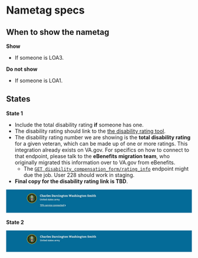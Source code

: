 # Nametag specs

## When to show the nametag

**Show**

- If someone is LOA3.

**Do not show**

- If someone is LOA1.

## States
  
**State 1**  

- Include the total disability rating **if** someone has one.
- The disability rating should link to the [the disability rating tool](https://www.va.gov/disability/view-disability-rating/rating).
- The disability rating number we are showing is the **total disability rating** for a given veteran, which can be made up of one or more ratings. This integration already exists on VA.gov. For specifics on how to connect to that endpoint, please talk to the **eBenefits migration team**, who originally migrated this information over to VA.gov from eBenefits.
    - The [`GET disability_compensation_form/rating_info`](https://department-of-veterans-affairs.github.io/va-digital-services-platform-docs/api-reference/#/form_526/getRatingInfo) endpoint might due the job. User 228 should work in staging.
- **Final copy for the disability rating link is TBD**.

![Name tag with disability rating](https://github.com/department-of-veterans-affairs/va.gov-team/blob/master/products/identity-personalization/my-va/2.0-redesign/frontend/images/Name%20tag%20with%20disability%20rating.jpg)

**State 2**

![Name tag without disability rating](https://github.com/department-of-veterans-affairs/va.gov-team/blob/master/products/identity-personalization/my-va/2.0-redesign/frontend/images/Name%20tag%20without%20disability%20rating.jpg)
